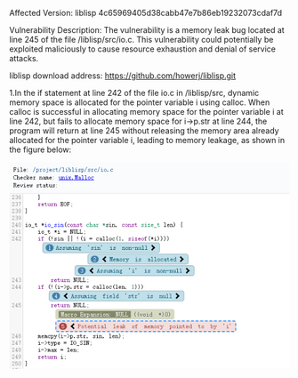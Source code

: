 Affected Version:
liblisp 4c65969405d38cabb47e7b86eb19232073cdaf7d

Vulnerability Description:
The vulnerability is a memory leak bug located at line 245 of the file /liblisp/src/io.c. This vulnerability could potentially be exploited maliciously to cause resource exhaustion and denial of service attacks.

liblisp download address:
https://github.com/howerj/liblisp.git

1.In the if statement at line 242 of the file io.c in /liblisp/src, dynamic memory space is allocated for the pointer variable i using calloc. When calloc is successful in allocating memory space for the pointer variable i at line 242, but fails to allocate memory space for i->p.str at line 244, the program will return at line 245 without releasing the memory area already allocated for the pointer variable i, leading to memory leakage, as shown in the figure below:

![image](https://github.com/LuMingYinDetect/liblisp_defects/blob/main/liblisp_1.png)

